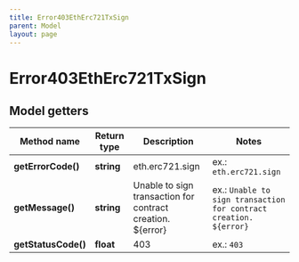 ```yaml
---
title: Error403EthErc721TxSign
parent: Model
layout: page
---
```


# Error403EthErc721TxSign

## Model getters

Method name | Return type | Description | Notes
------------ | ------------- | ------------- | -------------
**getErrorCode()** | **string** | eth.erc721.sign | ex.: `eth.erc721.sign`
**getMessage()** | **string** | Unable to sign transaction for contract creation. ${error} | ex.: `Unable to sign transaction for contract creation. ${error}`
**getStatusCode()** | **float** | 403 | ex.: `403`

